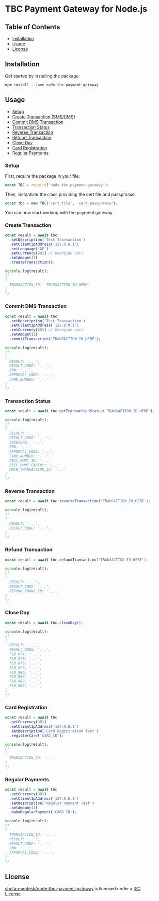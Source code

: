 # TBC Payment Gateway for Node.js

## Table of Contents
- [Installation](#installation)
- [Usage](#usage)
- [License](#license)

## Installation
Get started by installing the package:
```shell script
npm install --save node-tbc-payment-gateway
```

## Usage
- [Setup](#setup)
- [Create Transaction (SMS/DMS)](#create-transaction)
- [Commit DMS Transaction](#commit-dms-transaction)
- [Transaction Status](#transaction-status)
- [Reverse Transaction](#reverse-transaction)
- [Refund Transaction](#refund-transaction)
- [Close Day](#close-day)
- [Card Registration](#card-registration)
- [Regular Payments](#regular-payments)

### Setup
First, require the package in your file:
```javascript
const TBC = require('node-tbc-payment-gateway');
```
Then, instantiate the class providing the cert file and passphrase:
```javascript
const tbc = new TBC('cert_file', 'cert_passphrase');
```
You can now start working with the payment gateway.

### Create Transaction
```javascript
const result = await tbc
  .setDescription('Test Transaction')
  .setClientIpAddress('127.0.0.1')
  .setLanguage('GE')
  .setCurrency(981) // Georgian Lari
  .setAmount(1)
  .createTransaction();

console.log(result);
/*
{
  TRANSACTION_ID: 'TRANSACTION_ID_HERE'
}
*/
```

### Commit DMS Transaction
```javascript
const result = await tbc
  .setDescription('Test Transaction')
  .setClientIpAddress('127.0.0.1')
  .setCurrency(981) // Georgian Lari
  .setAmount(1)
  .commitTransaction('TRANSACTION_ID_HERE');

console.log(result);
/*
{
  RESULT: '...',
  RESULT_CODE: '...',
  RRN: '...',
  APPROVAL_CODE: '...',
  CARD_NUMBER: '...'
}
*/
```

### Transaction Status
```javascript
const result = await tbc.getTransactionStatus('TRANSACTION_ID_HERE');

console.log(result);
/*
{
  RESULT: '...',
  RESULT_CODE: '...',
  3DSECURE: '...',
  RRN: '...',
  APPROVAL_CODE: '...',
  CARD_NUMBER: '...'
  RECC_PMNT_ID: '...'
  RECC_PMNT_EXPIRY: '...'
  MRCH_TRANSACTION_ID: '...'
}
*/
```

### Reverse Transaction
```javascript
const result = await tbc.reverseTransaction('TRANSACTION_ID_HERE');

console.log(result);
/*
{
  RESULT: '...',
  RESULT_CODE: '...',
}
*/
```

### Refund Transaction
```javascript
const result = await tbc.refundTransaction('TRANSACTION_ID_HERE');

console.log(result);
/*
{
  RESULT: '...',
  RESULT_CODE: '...',
  REFUND_TRANS_ID: '...',
}
*/
```

### Close Day
```javascript
const result = await tbc.closeDay();

console.log(result);
/*
{
  RESULT: '...',
  RESULT_CODE: '...',
  FLD_074: '...',
  FLD_075: '...',
  FLD_076: '...',
  FLD_077: '...',
  FLD_086: '...',
  FLD_087: '...',
  FLD_088: '...',
  FLD_089: '...',
}
*/
```

### Card Registration
```javascript
const result = await tbc
  .setCurrency(981)
  .setClientIpAddress('127.0.0.1')
  .setDescription('Card Registration Test')
  .registerCard('CARD_ID');

console.log(result);
/*
{
  TRANSACTION_ID: '...',
}
*/
```

### Regular Payments
```javascript
const result = await tbc
  .setCurrency(981)
  .setClientIpAddress('127.0.0.1')
  .setDescription('Regular Payment Test')
  .setAmount(1)
  .makeRegularPayment('CARD_ID');

console.log(result);
/*
{
  TRANSACTION_ID: '...',
  RESULT: '...',
  RESULT_CODE: '...',
  RRN: '...',
  APPROVAL_CODE: '...',
}
*/
```

## License

[shota-mentesh/node-tbc-payment-gateway](https://github.com/shota-mentesh/node-tbc-payment-gateway) is licensed under a [ISC License](https://github.com/zgabievi/laravel-bogpayment/blob/master/LICENSE).